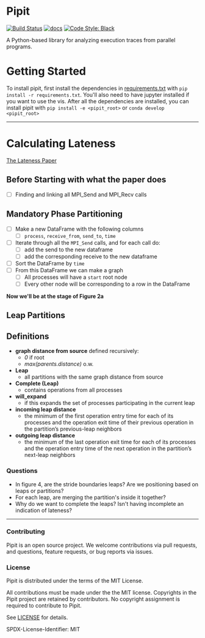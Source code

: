 # Pipit

[![Build Status](https://github.com/hpcgroup/pipit/actions/workflows/unit-tests.yaml/badge.svg)](https://github.com/hpcgroup/pipit/actions)
[![docs](https://readthedocs.org/projects/pipit/badge/?version=latest)](https://pipit.readthedocs.io/en/latest/?badge=latest)
[![Code Style: Black](https://img.shields.io/badge/code%20style-black-000000.svg)](https://github.com/psf/black)

A Python-based library for analyzing execution traces from parallel programs.

# Getting Started
To install pipit, first install the dependencies in [requirements.txt](./requirements.txt) with `pip install -r requirements.txt`. You'll also need to have jupyter installed if you want to use the vis. After all the dependencies are installed, you can install pipit with `pip install -e <pipit_root>` or `conda develop <pipit_root>`
___
# Calculating Lateness
[The Lateness Paper](https://www.cs.umd.edu/~bhatele/pubs/pdf/2016/tpds2016.pdf)
## Before Starting with what the paper does
- [ ] Finding and linking all MPI_Send and MPI_Recv calls
## Mandatory Phase Partitioning
- [ ] Make a new DataFrame with the following columns
  - [ ] `process`, `receive_from`, `send_to`, `time`
- [ ] Iterate through all the `MPI_Send` calls, and for each call do:
  - [ ] add the send to the new dataframe
  - [ ] add the corresponding receive to the new dataframe
- [ ] Sort the DataFrame by `time`
- [ ] From this DataFrame we can make a graph
  - [ ] All processes will have a `start` root node
  - [ ] Every other node will be corresponding to a row in the DataFrame

**Now we'll be at the stage of Figure 2a**

## Leap Partitions
## Definitions
* **graph distance from source** defined recursively:
  * *0* if root
  * *max(parents.distance)* o.w.
* **Leap**
  * all partitions with the same graph distance from source
* **Complete (Leap)**
  * contains operations from all processes
* **will_expand**
  * if this expands the set of processes participating in the current leap
* **incoming leap distance** 
  * the minimum of the first operation entry time for each of its processes and the operation exit time of their previous operation in the partition’s previous-leap neighbors
* **outgoing leap distance**
  * the minimum of the last operation exit time for each of its processes and the operation entry time of the next operation in the partition’s next-leap neighbors
### Questions
* In figure 4, are the stride boundaries leaps? Are we positioning based on leaps or partitions?
* For each leap, are merging the partition's inside it together?
* Why do we want to complete the leaps? Isn't having incomplete an indication of lateness?



___
### Contributing

Pipit is an open source project. We welcome contributions via pull requests,
and questions, feature requests, or bug reports via issues.

### License

Pipit is distributed under the terms of the MIT License.

All contributions must be made under the the MIT license. Copyrights in the
Pipit project are retained by contributors.  No copyright assignment is
required to contribute to Pipit.

See [LICENSE](https://github.com/pssg-int/trace-analysis/blob/develop/LICENSE)
for details.

SPDX-License-Identifier: MIT
